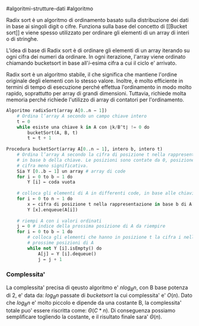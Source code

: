 #algoritmi-strutture-dati  #algoritmo 

Radix sort è un algoritmo di ordinamento basato sulla distribuzione dei dati in base ai singoli digit o cifre. Funziona sulla base del concetto di [[Bucket sort]] e viene spesso utilizzato per ordinare gli elementi di un array di interi o di stringhe.

L'idea di base di Radix sort è di ordinare gli elementi di un array iterando su ogni cifra dei numeri da ordinare. In ogni iterazione, l'array viene ordinato chiamando bucketsort in base all'$i$-esima cifra a cui il ciclo e' arrivato.

Radix sort è un algoritmo stabile, il che significa che mantiene l'ordine originale degli elementi con lo stesso valore. Inoltre, è molto efficiente in termini di tempo di esecuzione perché effettua l'ordinamento in modo molto rapido, soprattutto per array di grandi dimensioni. Tuttavia, richiede molta memoria perché richiede l'utilizzo di array di contatori per l'ordinamento.

```python
Algoritmo radixSort(array A[0..n − 1])
	# Ordina l’array A secondo un campo chiave intero
	t ← 0
	while esiste una chiave k in A con ⌊k/B^t⌋ != 0 do
		bucketSort(A, B, t)
		t ← t + 1
	
Procedura bucketSort(array A[0..n − 1], intero b, intero t)
	# Ordina l’array A secondo la cifra di posizione t nella rappresentazione
	# in base b della chiave. Le posizioni sono contate da 0, posizione della
	# cifra meno significativa.
	Sia Y [0..b − 1] un array # array di code
	for i ← 0 to b − 1 do 
		Y [i] ← coda vuota
		
	# colloca gli elementi di A in differenti code, in base alle chiavi
	for i ← 0 to n − 1 do
		x ← cifra di posizione t nella rappresentazione in base b di A[i].chiave
		Y [x].enqueue(A[i])
		
	# riempi A con i valori ordinati
	j ← 0 # indice della prossima posizione di A da riempire
	for i ← 0 to b − 1 do
		# colloca gli elementi che hanno in posizione t la cifra i nelle
		# prossime posizioni di A
		while not Y [i].isEmpty() do
			A[j] ← Y [i].dequeue()
			j ← j + 1
```

### Complessita'

La complessita' precisa di qeusto algoritmo e' $nlog_{B}n$, con B base potenza di 2, e' data da: $log_{B}n$ passate di _bucketsort_ la cui complessita' e' $O(n)$. Dato che $log_{B}n$ e' molto piccolo e dipende da una costante B, la complessita' totale puo' essere riscritta come: $\Theta(C * n)$. Di conseguenza possiamo semplificare togliendo la costante, e il risultato finale sara' $\Theta(n)$.
